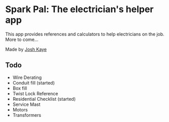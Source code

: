 # Spark Pal: The electrician's helper app

This app provides references and calculators to help electricians on the job.
More to come...

Made by [Josh Kaye](https://joshkaye.dev)


## Todo

- Wire Derating
- Conduit fill (started)
- Box fill
- Twist Lock Reference
- Residential Checklist (started)
- Service Mast
- Motors
- Transformers
